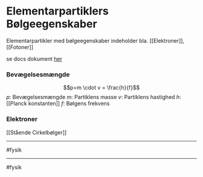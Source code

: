 # Elementarpartiklers Bølgeegenskaber
Elementarpartikler med bølgeegenskaber indeholder bla. [[Elektroner]], [[Fotoner]]

se docs dokument [her](https://docs.google.com/document/d/1rql4HUot3nKtK4TCEJCwmYJ6zFcw4Z13Qp5oaGWNc1k/edit)

### Bevægelsesmængde
$$p=m \cdot v = \frac{h}{f}$$
$p$: Bevægelsesmængde
$m$: Partiklens masse
$v$: Partiklens hastighed
$h$: [[Planck konstanten]]
$f$: Bølgens frekvens

### Elektroner
[[Stående Cirkelbølger]]
 
 ---
 #fysik 


---
#fysik